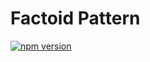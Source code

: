 # Factoid Pattern

[![npm version](https://badge.fury.io/js/%40visual-framework%2Fvf-factoid.svg)](https://badge.fury.io/js/%40visual-framework%2Fvf-factoid)
